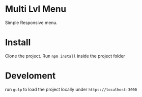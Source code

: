 # Multi Lvl Menu
Simple Responsive menu.

# Install
Clone the project. Run `npm install` inside the project folder

# Develoment
run `gulp` to load the project locally under `https://localhost:3000`
